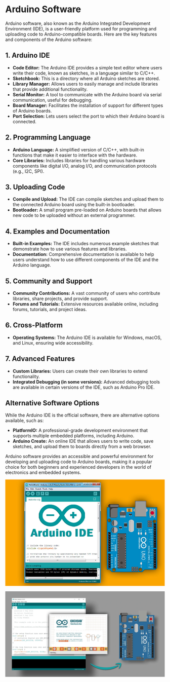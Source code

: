 # Arduino Software

Arduino software, also known as the Arduino Integrated Development Environment (IDE), is a user-friendly platform used for programming and uploading code to Arduino-compatible boards. Here are the key features and components of the Arduino software:

## 1. Arduino IDE
- **Code Editor:** The Arduino IDE provides a simple text editor where users write their code, known as sketches, in a language similar to C/C++.
- **Sketchbook:** This is a directory where all Arduino sketches are stored.
- **Library Manager:** Allows users to easily manage and include libraries that provide additional functionality.
- **Serial Monitor:** A tool to communicate with the Arduino board via serial communication, useful for debugging.
- **Board Manager:** Facilitates the installation of support for different types of Arduino boards.
- **Port Selection:** Lets users select the port to which their Arduino board is connected.

## 2. Programming Language
- **Arduino Language:** A simplified version of C/C++, with built-in functions that make it easier to interface with the hardware.
- **Core Libraries:** Includes libraries for handling various hardware components like digital I/O, analog I/O, and communication protocols (e.g., I2C, SPI).

## 3. Uploading Code
- **Compile and Upload:** The IDE can compile sketches and upload them to the connected Arduino board using the built-in bootloader.
- **Bootloader:** A small program pre-loaded on Arduino boards that allows new code to be uploaded without an external programmer.

## 4. Examples and Documentation
- **Built-in Examples:** The IDE includes numerous example sketches that demonstrate how to use various features and libraries.
- **Documentation:** Comprehensive documentation is available to help users understand how to use different components of the IDE and the Arduino language.

## 5. Community and Support
- **Community Contributions:** A vast community of users who contribute libraries, share projects, and provide support.
- **Forums and Tutorials:** Extensive resources available online, including forums, tutorials, and project ideas.

## 6. Cross-Platform
- **Operating Systems:** The Arduino IDE is available for Windows, macOS, and Linux, ensuring wide accessibility.

## 7. Advanced Features
- **Custom Libraries:** Users can create their own libraries to extend functionality.
- **Integrated Debugging (in some versions):** Advanced debugging tools are available in certain versions of the IDE, such as Arduino Pro IDE.

## Alternative Software Options
While the Arduino IDE is the official software, there are alternative options available, such as:
- **PlatformIO:** A professional-grade development environment that supports multiple embedded platforms, including Arduino.
- **Arduino Create:** An online IDE that allows users to write code, save sketches, and upload them to boards directly from a web browser.

Arduino software provides an accessible and powerful environment for developing and uploading code to Arduino boards, making it a popular choice for both beginners and experienced developers in the world of electronics and embedded systems.

![alt text](What-is-arduino-software-IDE-and-how-use-it.jpg)

![alt text](Getting-started-with-Arduino-IDE-Ficherd-Image.webp)